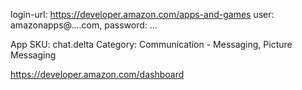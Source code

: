 login-url:
https://developer.amazon.com/apps-and-games
user: amazonapps@....com, password: ...

App SKU: chat.delta
Category: Communication - Messaging, Picture Messaging

https://developer.amazon.com/dashboard

